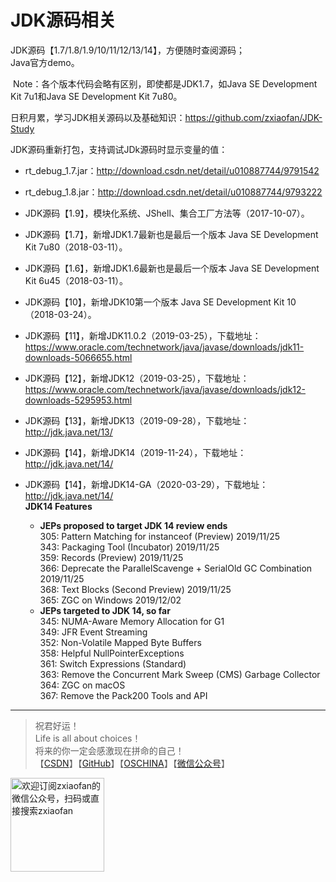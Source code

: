 # JDK源码相关  
  JDK源码【1.7/1.8/1.9/10/11/12/13/14】，方便随时查阅源码；  
  Java官方demo。    
  
  Note：各个版本代码会略有区别，即使都是JDK1.7，如Java SE Development Kit 7u1和Java SE Development Kit 7u80。

日积月累，学习JDK相关源码以及基础知识：https://github.com/zxiaofan/JDK-Study

JDK源码重新打包，支持调试JDk源码时显示变量的值：  
- rt_debug_1.7.jar：http://download.csdn.net/detail/u010887744/9791542    
- rt_debug_1.8.jar：http://download.csdn.net/detail/u010887744/9793222  

- JDK源码【1.9】，模块化系统、JShell、集合工厂方法等（2017-10-07）。  
- JDK源码【1.7】，新增JDK1.7最新也是最后一个版本 Java SE Development Kit 7u80（2018-03-11）。    
- JDK源码【1.6】，新增JDK1.6最新也是最后一个版本 Java SE Development Kit 6u45（2018-03-11）。     
-  JDK源码【10】，新增JDK10第一个版本 Java SE Development Kit 10（2018-03-24）。    
-  JDK源码【11】，新增JDK11.0.2（2019-03-25），下载地址：https://www.oracle.com/technetwork/java/javase/downloads/jdk11-downloads-5066655.html    
-  JDK源码【12】，新增JDK12（2019-03-25），下载地址：https://www.oracle.com/technetwork/java/javase/downloads/jdk12-downloads-5295953.html    
-  JDK源码【13】，新增JDK13（2019-09-28），下载地址：http://jdk.java.net/13/    
-  JDK源码【14】，新增JDK14（2019-11-24），下载地址：http://jdk.java.net/14/    
-  JDK源码【14】，新增JDK14-GA（2020-03-29），下载地址：http://jdk.java.net/14/    
**JDK14 Features**    
   - **JEPs proposed to target JDK 14	review ends**   
305:	Pattern Matching for instanceof (Preview)	2019/11/25    
343:	Packaging Tool (Incubator)	2019/11/25    
359:	Records (Preview)	2019/11/25    
366:	Deprecate the ParallelScavenge + SerialOld GC Combination	2019/11/25     
368:	Text Blocks (Second Preview)	2019/11/25   
365:	ZGC on Windows	2019/12/02   
   - **JEPs targeted to JDK 14, so far**   
345:	NUMA-Aware Memory Allocation for G1   
349:	JFR Event Streaming    
352:	Non-Volatile Mapped Byte Buffers    
358:	Helpful NullPointerExceptions    
361:	Switch Expressions (Standard)    
363:	Remove the Concurrent Mark Sweep (CMS) Garbage Collector    
364:	ZGC on macOS    
367:	Remove the Pack200 Tools and API    
    
---
>祝君好运！<br>
Life is all about choices！<br>
将来的你一定会感激现在拼命的自己！<br>
【[CSDN](https://blog.csdn.net/u010887744)】【[GitHub](https://github.com/zxiaofan)】【[OSCHINA](https://my.oschina.net/zxiaofan)】【[微信公众号](http://tc.zxiaofan.com/tc/zxiaofan_dyh.jpg)】    
<img src="http://tc.zxiaofan.com/tc/zxiaofan_dyh.jpg"  height="150" width="150" alt="欢迎订阅zxiaofan的微信公众号，扫码或直接搜索zxiaofan">

